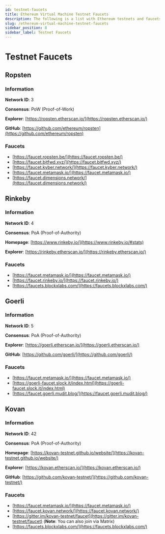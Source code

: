 ```yaml
---
id: testnet-faucets
title: Ethereum Virtual Machine Testnet Faucets
description: The following is a list with Ethereum testnets and faucets. Testnets closely resemble the Ethereum mainnet so that you can take your Smart Contract or dApp for a spin before deploying to production.
slug: /ethereum-virtual-machine-testnet-faucets
sidebar_position: 8
sidebar_label: Testnet Faucets
---
```


# Testnet Faucets

## Ropsten

### Information

**Network ID**: 3

**Consensus**: PoW \(Proof-of-Work\)

**Explorer**: [https://ropsten.etherscan.io/](https://ropsten.etherscan.io/)

**GitHub**: [https://github.com/ethereum/ropsten](https://github.com/ethereum/ropsten)

### Faucets

- [https://faucet.ropsten.be/](https://faucet.ropsten.be/)
- [https://faucet.bitfwd.xyz/](https://faucet.bitfwd.xyz/)
- [https://faucet.kyber.network/](https://faucet.kyber.network/)
- [https://faucet.metamask.io/](https://faucet.metamask.io/)
- [https://faucet.dimensions.network/](https://faucet.dimensions.network/)

## Rinkeby

### Information

**Network ID**: 4

**Consensus**: PoA \(Proof-of-Authority\)

**Homepage**: [https://www.rinkeby.io/](https://www.rinkeby.io/#stats)

**Explorer**: [https://rinkeby.etherscan.io/](https://rinkeby.etherscan.io/)

### Faucets

- [https://faucet.metamask.io/](https://faucet.metamask.io/)
- [https://faucet.rinkeby.io/](https://faucet.rinkeby.io/)
- [https://faucets.blockxlabs.com/](https://faucets.blockxlabs.com/)

## Goerli

### Information

**Network ID**: 5

**Consensus**: PoA \(Proof-of-Authority\)

**Explorer**: [https://goerli.etherscan.io/](https://goerli.etherscan.io/)

**GitHub**: [https://github.com/goerli/](https://github.com/goerli/)

### Faucets

- [https://faucet.metamask.io/](https://faucet.metamask.io/)
- [https://goerli-faucet.slock.it/index.html](https://goerli-faucet.slock.it/index.html)
- [https://faucet.goerli.mudit.blog/](https://faucet.goerli.mudit.blog/)

## Kovan

### Information

**Network ID**: 42

**Consensus**: PoA \(Proof-of-Authority\)

**Homepage**: [https://kovan-testnet.github.io/website/](https://kovan-testnet.github.io/website/)

**Explorer**: [https://kovan.etherscan.io/](https://kovan.etherscan.io/)

**GitHub**: [https://github.com/kovan-testnet/](https://github.com/kovan-testnet/)

### Faucets

- [https://faucet.metamask.io/](https://faucet.metamask.io/)
- [https://faucet.kovan.network/](https://faucet.kovan.network/)
- [https://gitter.im/kovan-testnet/faucet](https://gitter.im/kovan-testnet/faucet) \(**Note**: You can also join via Matrix\)
- [https://faucets.blockxlabs.com/](https://faucets.blockxlabs.com/)
